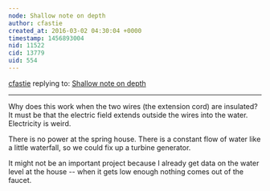 ```yaml
---
node: Shallow note on depth
author: cfastie
created_at: 2016-03-02 04:30:04 +0000
timestamp: 1456893004
nid: 11522
cid: 13779
uid: 554
---
```




[cfastie](../profile/cfastie) replying to: [Shallow note on depth](../notes/donblair/01-14-2015/shallow-note-on-depth)

----
Why does this work when the two wires (the extension cord) are insulated? It must be that the electric field extends outside the wires into the water. Electricity is weird.

There is no power at the spring house. There is a constant flow of water like a little waterfall, so we could fix up a turbine generator. 

It might not be an important project because I already get data on the water level at the house -- when it gets low enough nothing comes out of the faucet. 